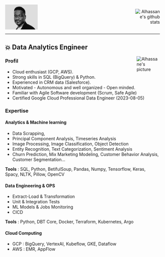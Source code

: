 
 <div style="display: flex;
    justify-content: space-between;">
  <div> 
    <img align="left" alt="Alhassane's picture" width="25%" src="https://github.com/Alhasdata/Alhasdata/blob/main/img/cov.png" />
  </div>
  <div>
    <p align="right"><img src="https://github-readme-stats.vercel.app/api?username=Alhasdata&show_icons=true&theme=radical" alt="Alhassane's github stats" /> </p>
  </div>
</div>
                                                                                                                                           
---
                                                                                                                                           

                                                                                                                                           
## 💥  Data Analytics Engineer 

<img align="right" alt="Alhassane's picture" width="15%" src="https://api.accredible.com/v1/frontend/credential_website_embed_image/badge/79263163" />

### Profil
 
- Cloud enthusiast (GCP, AWS).
- Strong skills in SQL (BigQuery) & Python.
- Experienced in CRM data (Salesforce).
- Motivated - Autonomous and well organized - Open minded.
- Familiar with Agile Software development (Scrum, Safe Agile)
- Certified Google Cloud Professional Data Engineer (2023-08-05)
    


### Expertise

#### Analytics & Machine learning
- Data Scrapping,
- Principal Component Analysis, Timeseries Analysis
- Image Processing, Image Classification, Object Detection
- Entity Recognition, Text Categorization, Sentiment Analysis
- Churn Prediction,  Mix Marketing Modeling, Customer Behavior Analysis, Customer Segmentation...

**Tools** : SQL, Python, BetifulSoup, Pandas, Numpy, Tensorflow, Keras, Spacy, NLTK, Pillow, OpenCV


#### Data Engineering & OPS
- Extract-Load & Transformation
- Unit & Integration Tests
- ML Models & Jobs Monitoring
- CICD

**Tools** : Python, DBT Core, Docker, Terraform, Kubernetes, Argo


#### Cloud Computing

- GCP : BigQuery, VertexAI, Kubeflow, GKE, Dataflow
- AWS : EMR, AppFlow



